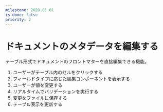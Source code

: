 ```yaml
---
milestone: 2028.01.01
is-done: false
priority: 2
---
```


# ドキュメントのメタデータを編集する

テーブル形式でドキュメントのフロントマターを直接編集できる機能。

1. ユーザーがテーブル内のセルをクリックする
2. フィールドタイプに応じた編集コンポーネントを表示する
3. ユーザーが値を変更する
4. リアルタイムでバリデーションを実行する
5. 変更をファイルに保存する
6. テーブル表示を更新する